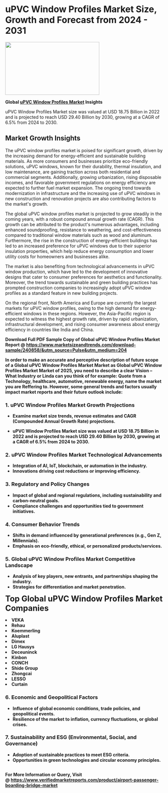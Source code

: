 <H1>uPVC Window Profiles Market Size, Growth and Forecast from 2024 - 2031</H1><img class="aligncenter size-medium wp-image-584254" src="https://thirdeyenews.in/wp-content/uploads/2024/09/Global-Market-Research-300x168.jpeg" alt="" width="300" height="168" /><p><strong>Global&nbsp;<a href="https://www.marketsizeandtrends.com/download-sample/240858/&amp;utm_source=Pulse&amp;utm_medium=204">uPVC Window Profiles Market</a> Insights</strong></p><p>uPVC Window Profiles Market size was valued at USD 18.75 Billion in 2022 and is projected to reach USD 29.40 Billion by 2030, growing at a CAGR of 6.5% from 2024 to 2030.</p><p><h2>Market Growth Insights</h2> <p>The uPVC window profiles market is poised for significant growth, driven by the increasing demand for energy-efficient and sustainable building materials. As more consumers and businesses prioritize eco-friendly solutions, uPVC windows, known for their durability, thermal insulation, and low maintenance, are gaining traction across both residential and commercial segments. Additionally, growing urbanization, rising disposable incomes, and favorable government regulations on energy efficiency are expected to further fuel market expansion. The ongoing trend towards modernization in infrastructure and the increasing use of uPVC windows in new construction and renovation projects are also contributing factors to the market's growth.</p> <p><strong></strong></p> <p>The global uPVC window profiles market is projected to grow steadily in the coming years, with a robust compound annual growth rate (CAGR). This growth can be attributed to the product's numerous advantages, including enhanced soundproofing, resistance to weathering, and cost-effectiveness compared to traditional window materials such as wood and aluminum. Furthermore, the rise in the construction of energy-efficient buildings has led to an increased preference for uPVC windows due to their superior insulation properties, which help reduce energy consumption and lower utility costs for homeowners and businesses alike.</p> <p>The market is also benefiting from technological advancements in uPVC window production, which have led to the development of innovative designs that cater to consumer preferences for aesthetics and functionality. Moreover, the trend towards sustainable and green building practices has prompted construction companies to increasingly adopt uPVC window profiles as a standard feature in new building projects.</p> <p>On the regional front, North America and Europe are currently the largest markets for uPVC window profiles, owing to the high demand for energy-efficient windows in these regions. However, the Asia-Pacific region is expected to witness the highest growth rate, driven by rapid urbanization, infrastructural development, and rising consumer awareness about energy efficiency in countries like India and China.</p> <p><strong></p><p><span class=""><strong>Download Full PDF Sample Copy of Global uPVC Window Profiles Market Report</strong> @ <a href="https://www.marketsizeandtrends.com/download-sample/240858/&amp;utm_source=Pulse&amp;utm_medium=204" target="_blank">https://www.marketsizeandtrends.com/download-sample/240858/&amp;utm_source=Pulse&amp;utm_medium=204</a></span></p><p>In order to make an accurate and perceptive description of future scope of a Global&nbsp;uPVC Window Profiles Market Market as Global&nbsp;uPVC Window Profiles Market Market of 2025, you need to describe a clear Vision &ndash; What Industry or Linda can you think of for example: Quote from a Technology, healthcare, automotive, renewable energy, name the market you are Reffering to. However, some general trends and factors usually impact market reports and their future outlook include:</p><h3>1.&nbsp;<strong>uPVC Window Profiles Market Growth Projections</strong></h3><ul><li>Examine market size trends, revenue estimates and CAGR (Compounded Annual Growth Rate) projections.</li><li><p>uPVC Window Profiles Market size was valued at USD 18.75 Billion in 2022 and is projected to reach USD 29.40 Billion by 2030, growing at a CAGR of 6.5% from 2024 to 2030.</p></li></ul><h3>2.&nbsp;<strong>uPVC Window Profiles Market Technological Advancements</strong></h3><ul><li>Integration of AI, IoT, blockchain, or automation in the industry.</li><li>Innovations driving cost reductions or improving efficiency.</li></ul><h3>3.&nbsp;<strong>Regulatory and Policy Changes</strong></h3><ul><li>Impact of global and regional regulations, including sustainability and carbon-neutral goals.</li><li>Compliance challenges and opportunities tied to government initiatives.</li></ul><h3>4.&nbsp;<strong>Consumer Behavior Trends</strong></h3><ul><li>Shifts in demand influenced by generational preferences (e.g., Gen Z, Millennials).</li><li>Emphasis on eco-friendly, ethical, or personalized products/services.</li></ul><h3>5.&nbsp;<strong>Global uPVC Window Profiles Market Competitive Landscape</strong></h3><ul><li>Analysis of key players, new entrants, and partnerships shaping the industry.</li><li>Strategies for differentiation and market penetration.</li></ul><p data-pm-slice="1 1 []"><span style="color: inherit; font-family: inherit; font-size: 25px;">Top Global uPVC Window Profiles Market Companies</span></p><div class="" data-test-id=""><p><li>VEKA</li><li> Rehau</li><li> Koemmerling</li><li> Aluplast</li><li> Dimex</li><li> LG Hausys</li><li> Deceuninck</li><li> Kinbon</li><li> CONCH</li><li> Shide Group</li><li> Zhongcai</li><li> LESSO</li><li> Curtain</li></p></div><h3>6.&nbsp;<strong>Economic and Geopolitical Factors</strong></h3><ul><li>Influence of global economic conditions, trade policies, and geopolitical events.</li><li>Resilience of the market to inflation, currency fluctuations, or global crises.</li></ul><h3>7.&nbsp;<strong>Sustainability and ESG (Environmental, Social, and Governance)</strong></h3><ul><li>Adoption of sustainable practices to meet ESG criteria.</li><li>Opportunities in green technologies and circular economy principles.</li></ul><h2><strong style="font-size: 14px;">For More Information or Query, Visit @&nbsp;</strong><a style="background-color: #ffffff; font-size: 14px;" href="https://www.marketsizeandtrends.com/report/upvc-window-profiles-market/" target="_blank">https://www.verifiedmarketreports.com/product/airport-passenger-boarding-bridge-market</a></h2>
